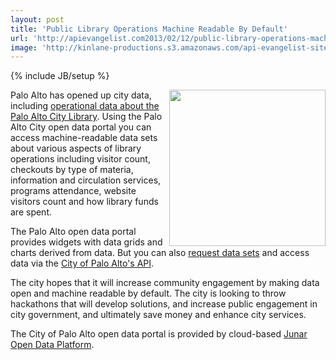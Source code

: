 ```yaml
---
layout: post
title: 'Public Library Operations Machine Readable By Default'
url: 'http://apievangelist.com2013/02/12/public-library-operations-machine-readable-by-default/'
image: 'http://kinlane-productions.s3.amazonaws.com/api-evangelist-site/blog/city-of-palo-alto-logo.jpg'
---
```

{% include JB/setup %}
<p>
     <a href=http://paloalto.opendata.junar.com/dashboards/8031/library/ target=_blank><img src=https://s3.amazonaws.com/kinlane-productions/api-evangelist/city/city-of-palo-alto-logo.jpg  width=250 align=right /></a>
</p>
<p>
     Palo Alto has opened up city data, including <a href=http://paloalto.opendata.junar.com/dashboards/8031/library/ target=_blank>operational data about the Palo Alto City Library</a>. Using the Palo Alto City open data portal you can access machine-readable data sets about various aspects of library operations including visitor count, checkouts by type of materia, information and circulation services, programs attendance, website visitors count and how library funds are spent.
</p>
<p>
     The Palo Alto open data portal provides widgets with data grids and charts derived from data. But you can also <a href=http://www.cityofpaloalto.org/gov/depts/it/open_data/suggest_a_dataset.asp>request data sets</a> and access data via the <a href=http://paloalto.opendata.junar.com/developers/>City of Palo Alto's API</a>.
</p>
<p>
     The city hopes that it will increase community engagement by making data open and machine readable by default. The city is looking to throw hackathons that will develop solutions, and increase public engagement in city government, and ultimately save money and enhance city services.
</p>
<p>
     The City of Palo Alto open data portal is provided by cloud-based <a href=http://www.junar.com/>Junar Open Data Platform</a>.
</p>
